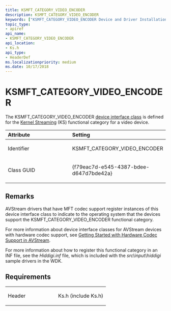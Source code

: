 ```yaml
---
title: KSMFT_CATEGORY_VIDEO_ENCODER
description: KSMFT_CATEGORY_VIDEO_ENCODER
keywords: ["KSMFT_CATEGORY_VIDEO_ENCODER Device and Driver Installation"]
topic_type:
- apiref
api_name:
- KSMFT_CATEGORY_VIDEO_ENCODER
api_location:
- Ks.h
api_type:
- HeaderDef
ms.localizationpriority: medium
ms.date: 10/17/2018
---
```


# KSMFT_CATEGORY_VIDEO_ENCODER


The KSMFT_CATEGORY_VIDEO_ENCODER [device interface class](./overview-of-device-interface-classes.md) is defined for the [Kernel Streaming](../stream/kernel-streaming.md) (KS) functional category for a video device.

<table>
<colgroup>
<col width="50%" />
<col width="50%" />
</colgroup>
<thead>
<tr class="header">
<th align="left">Attribute</th>
<th align="left">Setting</th>
</tr>
</thead>
<tbody>
<tr class="odd">
<td align="left"><p>Identifier</p></td>
<td align="left"><p>KSMFT_CATEGORY_VIDEO_ENCODER</p></td>
</tr>
<tr class="even">
<td align="left"><p>Class GUID</p></td>
<td align="left"><p>{f79eac7d-e545-4387-bdee-d647d7bde42a}</p></td>
</tr>
</tbody>
</table>

 

## Remarks

AVStream drivers that have MFT codec support register instances of this device interface class to indicate to the operating system that the devices support the KSMFT_CATEGORY_VIDEO_ENCODER functional category.

For more information about device interface classes for AVStream devices with hardware codec support, see [Getting Started with Hardware Codec Support in AVStream](../stream/getting-started-with-hardware-codec-support-in-avstream.md).

For more information about how to register this functional category in an INF file, see the *Hiddigi.inf* file, which is included with the *src\\input\\hiddigi* sample drivers in the WDK.

## Requirements

<table>
<colgroup>
<col width="50%" />
<col width="50%" />
</colgroup>
<tbody>
<tr class="odd">
<td align="left"><p>Header</p></td>
<td align="left">Ks.h (include Ks.h)</td>
</tr>
</tbody>
</table>

 

